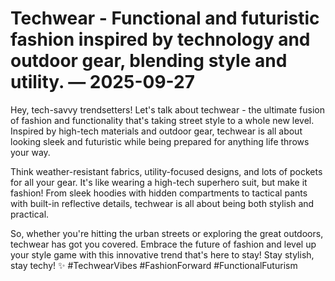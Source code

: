 # Techwear - Functional and futuristic fashion inspired by technology and outdoor gear, blending style and utility. — 2025-09-27

Hey, tech-savvy trendsetters! Let's talk about techwear - the ultimate fusion of fashion and functionality that's taking street style to a whole new level. Inspired by high-tech materials and outdoor gear, techwear is all about looking sleek and futuristic while being prepared for anything life throws your way. 

Think weather-resistant fabrics, utility-focused designs, and lots of pockets for all your gear. It's like wearing a high-tech superhero suit, but make it fashion! From sleek hoodies with hidden compartments to tactical pants with built-in reflective details, techwear is all about being both stylish and practical. 

So, whether you're hitting the urban streets or exploring the great outdoors, techwear has got you covered. Embrace the future of fashion and level up your style game with this innovative trend that's here to stay! Stay stylish, stay techy! ✨ #TechwearVibes #FashionForward #FunctionalFuturism